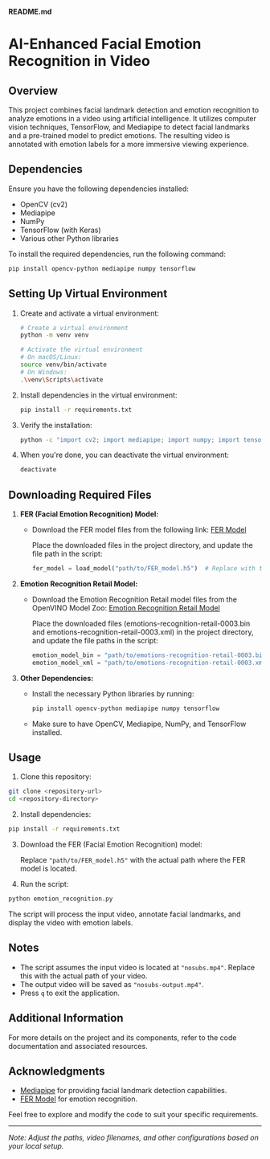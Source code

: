 **README.md**

# AI-Enhanced Facial Emotion Recognition in Video

## Overview

This project combines facial landmark detection and emotion recognition to analyze emotions in a video using artificial intelligence. It utilizes computer vision techniques, TensorFlow, and Mediapipe to detect facial landmarks and a pre-trained model to predict emotions. The resulting video is annotated with emotion labels for a more immersive viewing experience.

## Dependencies

Ensure you have the following dependencies installed:

- OpenCV (cv2)
- Mediapipe
- NumPy
- TensorFlow (with Keras)
- Various other Python libraries

To install the required dependencies, run the following command:

```bash
pip install opencv-python mediapipe numpy tensorflow
```

## Setting Up Virtual Environment

1. Create and activate a virtual environment:

   ```bash
   # Create a virtual environment
   python -m venv venv

   # Activate the virtual environment
   # On macOS/Linux:
   source venv/bin/activate
   # On Windows:
   .\venv\Scripts\activate
   ```

2. Install dependencies in the virtual environment:

   ```bash
   pip install -r requirements.txt
   ```

3. Verify the installation:

   ```bash
   python -c "import cv2; import mediapipe; import numpy; import tensorflow"
   ```

4. When you're done, you can deactivate the virtual environment:

   ```bash
   deactivate
   ```

## Downloading Required Files

1. **FER (Facial Emotion Recognition) Model:**

   - Download the FER model files from the following link:
     [FER Model](https://github.com/priya-dwivedi/face_and_emotion_detection/tree/master/emotion_detector_models)
     
     Place the downloaded files in the project directory, and update the file path in the script:

     ```python
     fer_model = load_model("path/to/FER_model.h5")  # Replace with the actual path
     ```

2. **Emotion Recognition Retail Model:**

   - Download the Emotion Recognition Retail model files from the OpenVINO Model Zoo:
     [Emotion Recognition Retail Model](https://github.com/openvinotoolkit/openvino_models/tree/main/intel/emotions-recognition-retail-0003/FP32)

     Place the downloaded files (emotions-recognition-retail-0003.bin and emotions-recognition-retail-0003.xml) in the project directory, and update the file paths in the script:

     ```python
     emotion_model_bin = "path/to/emotions-recognition-retail-0003.bin"  # Replace with the actual path
     emotion_model_xml = "path/to/emotions-recognition-retail-0003.xml"  # Replace with the actual path
     ```

3. **Other Dependencies:**

   - Install the necessary Python libraries by running:

     ```bash
     pip install opencv-python mediapipe numpy tensorflow
     ```

   - Make sure to have OpenCV, Mediapipe, NumPy, and TensorFlow installed.


## Usage

1. Clone this repository:

```bash
git clone <repository-url>
cd <repository-directory>
```

2. Install dependencies:

```bash
pip install -r requirements.txt
```

3. Download the FER (Facial Emotion Recognition) model:

   Replace `"path/to/FER_model.h5"` with the actual path where the FER model is located.

4. Run the script:

```bash
python emotion_recognition.py
```

The script will process the input video, annotate facial landmarks, and display the video with emotion labels.

## Notes

- The script assumes the input video is located at `"nosubs.mp4"`. Replace this with the actual path of your video.
- The output video will be saved as `"nosubs-output.mp4"`.
- Press `q` to exit the application.

## Additional Information

For more details on the project and its components, refer to the code documentation and associated resources.

## Acknowledgments

- [Mediapipe](https://google.github.io/mediapipe/) for providing facial landmark detection capabilities.
- [FER Model](https://github.com/priya-dwivedi/face_and_emotion_detection/tree/master/emotion_detector_models) for emotion recognition.

Feel free to explore and modify the code to suit your specific requirements.

---

*Note: Adjust the paths, video filenames, and other configurations based on your local setup.*